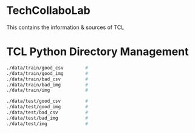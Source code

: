 # TechCollaboLab
This contains the information & sources of TCL

# TCL Python Directory Management
```sh
./data/train/good_csv        # 
./data/train/good_img        # 
./data/train/bad_csv         # 
./data/train/bad_img         #
./data/train/img             # 

./data/test/good_csv         # 
./data/test/good_img         # 
./data/test/bad_csv          # 
./data/test/bad_img          #
./data/test/img              # 
```
